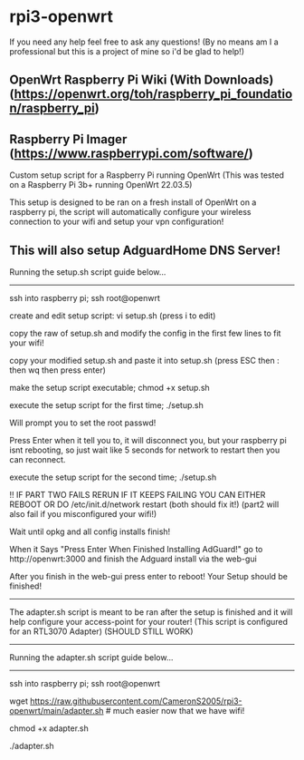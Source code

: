 # rpi3-openwrt

If you need any help feel free to ask any questions! (By no means am I a professional but this is a project of mine so i'd be glad to help!)

## OpenWrt Raspberry Pi Wiki (With Downloads) (https://openwrt.org/toh/raspberry_pi_foundation/raspberry_pi)

## Raspberry Pi Imager (https://www.raspberrypi.com/software/)

Custom setup script for a Raspberry Pi running OpenWrt (This was tested on a Raspberry Pi 3b+ running OpenWrt 22.03.5)

This setup is designed to be ran on a fresh install of OpenWrt on a raspberry pi, the script will automatically configure your wireless connection to your wifi and setup your vpn configuration!

This will also setup AdguardHome DNS Server!
------------------------------------------------------------------------

Running the setup.sh script guide below...

-----

ssh into raspberry pi; ssh root@openwrt

create and edit setup script: vi setup.sh (press i to edit)

copy the raw of setup.sh and modify the config in the first few lines to fit your wifi!

copy your modified setup.sh and paste it into setup.sh (press ESC then : then wq then press enter)

make the setup script executable; chmod +x setup.sh

execute the setup script for the first time; ./setup.sh

Will prompt you to set the root passwd!

Press Enter when it tell you to, it will disconnect you, but your raspberry pi isnt rebooting, so just wait like 5 seconds for network to restart then you can reconnect.

execute the setup script for the second time; ./setup.sh

!! IF PART TWO FAILS RERUN IF IT KEEPS FAILING YOU CAN EITHER REBOOT OR DO /etc/init.d/network restart (both should fix it!) (part2 will also fail if you misconfigured your wifi!)

Wait until opkg and all config installs finish!

When it Says "Press Enter When Finished Installing AdGuard!" go to http://openwrt:3000 and finish the Adguard install via the web-gui

After you finish in the web-gui press enter to reboot! Your Setup should be finished!

------------------------------------------------------------------------

The adapter.sh script is meant to be ran after the setup is finished and it will help configure your access-point for your router! (This script is configured for an RTL3070 Adapter) (SHOULD STILL WORK)

------------------------------------------------------------------------

Running the adapter.sh script guide below...

-----

ssh into raspberry pi; ssh root@openwrt

wget https://raw.githubusercontent.com/CameronS2005/rpi3-openwrt/main/adapter.sh # much easier now that we have wifi!

chmod +x adapter.sh

./adapter.sh

##
